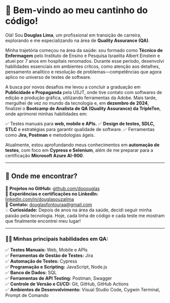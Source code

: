 # 👋 Bem-vindo ao meu cantinho do código!  

Olá! Sou **Douglas Lima**, um profissional em transição de carreira, explorando e me especializando na área de **Quality Assurance (QA)**.  

Minha trajetória começou na área da saúde: sou formado como **Técnico de Enfermagem** pelo Instituto de Ensino e Pesquisa Israelita Albert Einstein e atuei por 7 anos em hospitais renomados. Durante esse período, desenvolvi habilidades essenciais em ambientes crítcos, como atenção aos detalhes, pensamento analítico e resolução de problemas—competências que agora aplico no universo de testes de software.  

A busca por novos desafios me levou a concluir a graduação em **Publicidade e Propaganda** pela USJT, onde tive contato com softwares de edição e produção gráfica, utilizando ferramentas da Adobe. Mais tarde, mergulhei de vez no mundo da tecnologia e, em **dezembro de 2024**, finalizei o **Bootcamp de Analista de QA (Quality Assurance) da TripleTen**, onde aprimorei minhas habilidades em:  

✅ Testes manuais para **web, mobile e APIs.**
✅ **Design de testes, SDLC, STLC** e estratégias para garantir qualidade de software.
✅ Ferramentas como **Jira, Postman** e metodologias ágeis.

Atualmente, estou aprofundando meus conhecimentos em **automação de testes**, com foco em **Cypress e Selenium**, além de me preparar para a certificação **Microsoft Azure AI-900**.  

---

## 🚀 Onde me encontrar?  

🔗 **Projetos no GitHub:** [github.com/dooouglas](https://github.com/dooouglas)  
🔗 **Experiências e certificações no LinkedIn:** [linkedin.com/in/douglasouzalima](https://linkedin.com/in/douglasouzalima)  
📧 **Contato:** douglasfontouraa@gmail.com  
💡 **Curiosidade:** Depois de anos na área da saúde, decidi seguir minha paixão pela tecnologia. Hoje, cada linha de código e cada teste me mostram que finalmente encontrei meu lugar!  

---

### 👨‍💻 Minhas principais habilidades em QA:

✅ **Testes Manuais:** Web, Mobile e APIs  
✅ **Ferramentas de Gestão de Testes:** Jira  
✅ **Automação de Testes:** Cypress  
✅ **Programação e Scripting:** JavaScript, Node.js  
✅ **Banco de Dados:** SQL  
✅ **Ferramentas de API Testing:** Postman, Swagger  
✅ **Controle de Versão e CI/CD:** Git, GitHub, GitHub Actions  
✅ **Ambientes de Desenvolvimento:** Visual Studio Code, Cygwin Terminal, Prompt de Comando  
